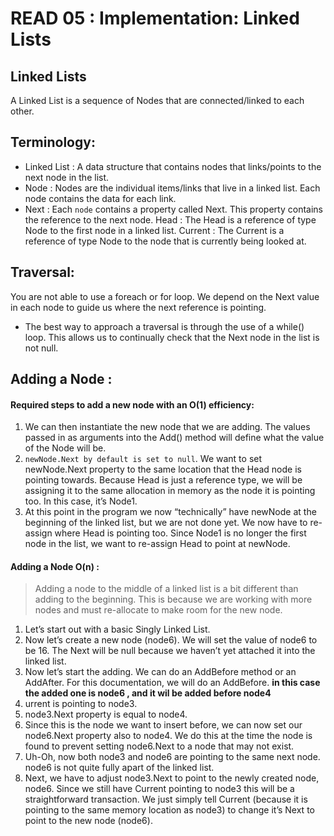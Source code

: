 # READ 05 :  Implementation: Linked Lists
## Linked Lists
A Linked List is a sequence of Nodes that are connected/linked to each other.
## Terminology:
- Linked List : A data structure that contains nodes that links/points to the next node in the list.
- Node : Nodes are the individual items/links that live in a linked list. Each node contains the data for each link.
- Next : Each `node` contains a property called Next. This property contains the reference to the next node.
Head : The Head is a reference of type Node to the first node in a linked list.
Current : The Current is a reference of type Node to the node that is currently being looked at.
## Traversal:
You are not able to use a foreach or for loop. We depend on the Next value in each node to guide us where the next reference is pointing. 
- The best way to approach a traversal is through the use of a while() loop. This allows us to continually check that the Next node in the list is not null.
## Adding a Node : 
#### Required steps to add a new node with an O(1) efficiency:
1. We can then instantiate the new node that we are adding. The values passed in as arguments into the Add() method will define what the value of the Node will be.
2. `newNode.Next by default is set to null`. We want to set newNode.Next property to the same location that the Head node is pointing towards. Because Head is just a reference type, we will be assigning it to the same allocation in memory as the node it is pointing too. In this case, it’s Node1.
3. At this point in the program we now “technically” have newNode at the beginning of the linked list, but we are not done yet. We now have to re-assign where Head is pointing too. Since Node1 is no longer the first node in the list, we want to re-assign Head to point at newNode.
#### Adding a Node O(n) :  
> Adding a node to the middle of a linked list is a bit different than adding to the beginning. This is because we are working with more nodes and must re-allocate to make room for the new node.

1. Let’s start out with a basic Singly Linked List.
2. Now let’s create a new node (node6). We will set the value of node6 to be 16. The Next will be null because we haven’t yet attached it into the linked list.
3. Now let’s start the adding. We can do an AddBefore method or an AddAfter. For this documentation, we will do an AddBefore.
**in this case the added one is node6 , and it wil be added before node4**
1. urrent is pointing to node3.
2. node3.Next property is equal to node4.
3. Since this is the node we want to insert before, we can now set our node6.Next property also to node4. We do this at the time the node is found to prevent setting node6.Next to a node that may not exist.
4. Uh-Oh, now both node3 and node6 are pointing to the same next node. node6 is not quite fully apart of the linked list.
5. Next, we have to adjust node3.Next to point to the newly created node, node6. Since we still have Current pointing to node3 this will be a straightforward transaction. We just simply tell Current (because it is pointing to the same memory location as node3) to change it’s Next to point to the new node (node6).
